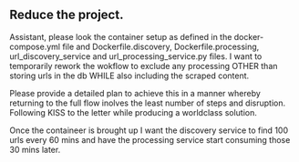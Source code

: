 ## Reduce the project.

Assistant, please look  the container setup  as defined in the docker-compose.yml file and Dockerfile.discovery, Dockerfile.processing, url_discovery_service and url_processing_service.py files.  I want to temporarily rework the wokflow to exclude any processing OTHER than storing urls in the db WHILE also including the scraped content.  

Please provide a detailed plan to achieve this in a manner whereby returning to the full flow inolves the least number of steps and disruption.  Following KISS to the letter while producing a worldclass solution.

Once the containeer is brought up I want the discovery service to find 100 urls every 60 mins and have the processing service start consuming those 30 mins later. 